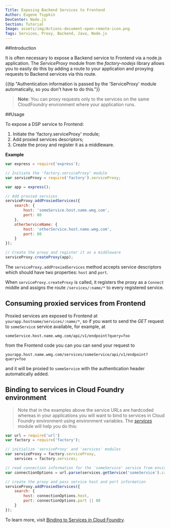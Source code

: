 ```yaml
---
Title: Exposing Backend Services to Frontend
Author: Eugene Tsypkin
DevCenter: Node.js
Section: Tutorial
Image: assets/img/Actions-document-open-remote-icon.png
Tags: Services, Proxy, Backend, Java, Node.js
---
```


##Introduction

It is often necessary to expose a Backend service to Frontend via a node.js application. The *ServiceProxy* module from the *factory-nodejs* library allows you to easily do this by adding a route to your application and proxying requests to Backend services via this route.

{{tip "Authentication information is passed by the 'ServiceProxy' module automatically, so you don't have to do this."}}

>**Note**: You can proxy requests only to the services on the same CloudFoundry environment where your application runs.

##Usage

To expose a DSP service to Frontend:

1. Initiate the 'factory.serviceProxy' module;
2. Add proxied services descriptors;
3. Create the proxy and register it as a middleware.

**Example**

```js
var express = require('express');

// Initiate the 'factory.serviceProxy' module
var serviceProxy = require('factory').serviceProxy;

var app = express();

// Add proxied services
serviceProxy.addProxiedServices({
    search: {
        host: 'someService.host.name.wmg.com',
        port: 80
    },
    otherServiceName: {
        host: 'otherService.host.name.wmg.com',
        port: 80
    }
});

// Create the proxy and register it as a middleware
serviceProxy.createProxy(app);

```

The `serviceProxy.addProxiedServices` method accepts service descriptors which should have two properties: `host` and `port`.

When `serviceProxy.createProxy` is called, it registers the proxy as a `Connect` middle and assigns the route `/services/:name/*` to every registered service. 

## Consuming proxied services from Frontend

Proxied services are exposed to Frontend at `yourapp.hostname/services/:name/*`, so if you want to send the *GET* request to `someService` service available, for example, at 

    someService.host.name.wmg.com/api/v1/endpoint?query=foo

from the Frontend code you can you can send your request to

    yourapp.host.name.wmg.com/services/someService/api/v1/endpoint?query=foo

and it will be proxied to `someService` with the authentication header automatically added.

## Binding to services in Cloud Foundry environment

> Note that in the examples above the service URLs are hardcoded whereas in your applications you will want to bind to services in Cloud Foundry environment using environment variables. The [*services*][1] module will help you do this:

```js
var url = require('url')
var factory = require('factory');

// initialize 'serviceProxy' and 'services' modules
var serviceProxy = factory.serviceProxy,
    services = factory.services;

// read connection information for the 'someService' service from environment variables
var connectionOptions = url.parse(services.getService('someService').credentials.conn);

// create the proxy and pass service host and port information
serviceProxy.addProxiedServices({
    search: {
        host: connectionOptions.host,
        port: connectionOptions.port || 80
    }
});

```

To learn more, visit [Binding to Services in Cloud Foundry][1].

[1]: http://devportal.devportal-ci.dspdev.wmg.com/docs/nodejs/tutorial/binding_to_services_in_cloud_foundry
